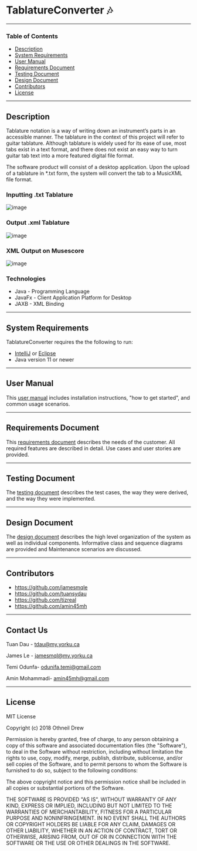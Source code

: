 # TablatureConverter 🎶

---

### Table of Contents

- [Description](#description)
- [System Requirements](#system-requirements)
- [User Manual](#user-manual)
- [Requirements Document](#requirements-document)
- [Testing Document](#testing-document)
- [Design Document](#design-document)
- [Contributors](#contributors)
- [License](#license)

---

## Description
Tablature notation is a way of writing down an instrument’s parts in an accessible manner. The tablature in the context of this project will refer to guitar tablature. Although tablature is widely used for its ease of use, most tabs exist in a text format, and there does not exist an easy way to turn guitar tab text into a more featured digital file format.

The software product will consist of a desktop application. Upon the upload of a tablature in *.txt form, the system will convert the tab to a MusicXML file format.

### Inputting .txt Tablature
![image](https://user-images.githubusercontent.com/56422075/116962180-4bed6e00-ac73-11eb-9c1e-020ee30167ec.png)

### Output .xml Tablature
![image](https://user-images.githubusercontent.com/56422075/116962192-560f6c80-ac73-11eb-8dda-c875ce64c100.png)

### XML Output on Musescore
![image](https://user-images.githubusercontent.com/56422075/116962217-6889a600-ac73-11eb-87c9-3a16f1d64cff.png)






### Technologies

- Java - Programming Language
- JavaFx - Client Application Platform for Desktop
- JAXB - XML Binding

---

## System Requirements

TablatureConverter requires the the following to run:
- [IntelliJ](https://www.jetbrains.com/idea/download/#section=windows) or [Eclipse](https://www.eclipse.org/downloads/)
- Java version 11 or newer

---

## User Manual

This [user manual](https://github.com/jamesmqle/TablatureConverter/blob/main/Documents/UserManual.pdf) includes installation instructions, "how to get started", and common usage scenarios.

---

## Requirements Document
This [requirements document](https://github.com/jamesmqle/TablatureConverter/blob/main/Documents/RequirementsDocument.pdf) describes the needs of the customer. All required features are described in detail. Use cases and user stories are provided.

---

## Testing Document

The [testing document](https://github.com/jamesmqle/TablatureConverter/blob/main/Documents/TestingDocument.pdf) describes the test cases, the way they were derived, and the way they were implemented.

---

## Design Document
The [design document](https://github.com/jamesmqle/TablatureConverter/blob/main/Documents/DesignDocument.pdf) describes the high level organization of the system as well as individual components. Informative class and sequence diagrams are provided and Maintenance scenarios are discussed. 

---

## Contributors

- https://github.com/jamesmqle
- https://github.com/tuansydau
- https://github.com/tizreal
- https://github.com/amin45mh

---

## Contact Us

Tuan Dau - tdau@my.yorku.ca

James Le - jamesmql@my.yorku.ca

Temi Odunfa- odunifa.temi@gmail.com

Amin Mohammadi- amin45mh@gmail.com

---

## License

MIT License

Copyright (c) 2018 Othneil Drew

Permission is hereby granted, free of charge, to any person obtaining a copy
of this software and associated documentation files (the "Software"), to deal
in the Software without restriction, including without limitation the rights
to use, copy, modify, merge, publish, distribute, sublicense, and/or sell
copies of the Software, and to permit persons to whom the Software is
furnished to do so, subject to the following conditions:

The above copyright notice and this permission notice shall be included in all
copies or substantial portions of the Software.

THE SOFTWARE IS PROVIDED "AS IS", WITHOUT WARRANTY OF ANY KIND, EXPRESS OR
IMPLIED, INCLUDING BUT NOT LIMITED TO THE WARRANTIES OF MERCHANTABILITY,
FITNESS FOR A PARTICULAR PURPOSE AND NONINFRINGEMENT. IN NO EVENT SHALL THE
AUTHORS OR COPYRIGHT HOLDERS BE LIABLE FOR ANY CLAIM, DAMAGES OR OTHER
LIABILITY, WHETHER IN AN ACTION OF CONTRACT, TORT OR OTHERWISE, ARISING FROM,
OUT OF OR IN CONNECTION WITH THE SOFTWARE OR THE USE OR OTHER DEALINGS IN THE
SOFTWARE.


